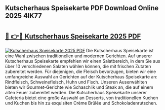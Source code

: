 ## Kutscherhaus Speisekarte PDF Download Online 2025 4IK77

# <h2><a href="http://gcbyhi6.nevu.top/?p=Kutscherhaus+Speisekarte">🔗 👉🔴 Kutscherhaus Speisekarte 2025 PDF</a></h2>

[![Kutscherhaus Speisekarte 2025 PDF](https://i.imgur.com/dBaPXMq.png)](http://gcbyhi6.nevu.top/?p=Kutscherhaus+Speisekarte)
Die Kutscherhaus Speisekarte ist eine Wahl zwischen traditionellen und modernen Gerichten. Auf unserer Kutscherhaus Speisekarte empfehlen wir einen Salatbereich, in dem Sie aus über 10 verschiedenen Salaten wählen können, die mit frischen Zutaten zubereitet werden. Für diejenigen, die Fleisch bevorzugen, bieten wir eine umfangreiche Auswahl an Gerichten auf der Kutscherhaus Speisekarte an: Rindfleisch, Schweinefleisch, Huhn und Fisch. Unseren Auserwählten bieten wir Gourmet-Gerichte wie Schaschlik und Steak an, die auf einem alten Feuer zubereitet werden. Die Kutscherhaus Speisekarte unserer Cafeteria bietet eine große Auswahl an Desserts, von traditionellen Kuchen und Kuchen bis hin zu exquisiten Crème Brûlée und Schokoladenrutschen.
